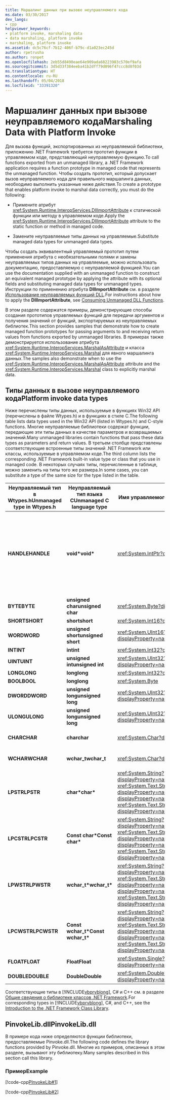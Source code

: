 ```yaml
---
title: Маршалинг данных при вызове неуправляемого кода
ms.date: 03/30/2017
dev_langs:
- cpp
helpviewer_keywords:
- platform invoke, marshaling data
- data marshaling, platform invoke
- marshaling, platform invoke
ms.assetid: dc5c76cf-7b12-406f-b79c-d1a023ec245d
author: rpetrusha
ms.author: ronpet
ms.openlocfilehash: 2eb55d8490eae64e909ada68223983c570ef9afa
ms.sourcegitcommit: 3d5d33f384eeba41b2dff79d096f47ccc8d8f03d
ms.translationtype: HT
ms.contentlocale: ru-RU
ms.lasthandoff: 05/04/2018
ms.locfileid: "33391320"
---
```

# <a name="marshaling-data-with-platform-invoke"></a><span data-ttu-id="40346-102">Маршалинг данных при вызове неуправляемого кода</span><span class="sxs-lookup"><span data-stu-id="40346-102">Marshaling Data with Platform Invoke</span></span>
<span data-ttu-id="40346-103">Для вызова функций, экспортированных из неуправляемой библиотеки, приложению .NET Framework требуется прототип функции в управляемом коде, представляющий неуправляемую функцию.</span><span class="sxs-lookup"><span data-stu-id="40346-103">To call functions exported from an unmanaged library, a .NET Framework application requires a function prototype in managed code that represents the unmanaged function.</span></span> <span data-ttu-id="40346-104">Чтобы создать прототип, который допускает вызов неуправляемого кода для правильного маршалинга данных, необходимо выполнить указанные ниже действия.</span><span class="sxs-lookup"><span data-stu-id="40346-104">To create a prototype that enables platform invoke to marshal data correctly, you must do the following:</span></span>  
  
-   <span data-ttu-id="40346-105">Примените атрибут <xref:System.Runtime.InteropServices.DllImportAttribute> к статической функции или методу в управляемом коде.</span><span class="sxs-lookup"><span data-stu-id="40346-105">Apply the <xref:System.Runtime.InteropServices.DllImportAttribute> attribute to the static function or method in managed code.</span></span>  
  
-   <span data-ttu-id="40346-106">Замените неуправляемые типы данных на управляемые.</span><span class="sxs-lookup"><span data-stu-id="40346-106">Substitute managed data types for unmanaged data types.</span></span>  
  
 <span data-ttu-id="40346-107">Чтобы создать эквивалентный управляемый прототип путем применения атрибута с необязательными полями и замены неуправляемых типов данных на управляемые, можно использовать документацию, предоставляемую с неуправляемой функцией.</span><span class="sxs-lookup"><span data-stu-id="40346-107">You can use the documentation supplied with an unmanaged function to construct an equivalent managed prototype by applying the attribute with its optional fields and substituting managed data types for unmanaged types.</span></span> <span data-ttu-id="40346-108">Инструкции по применению атрибута **DllImportAttribute** см. в разделе [Использование неуправляемых функций DLL](../../../docs/framework/interop/consuming-unmanaged-dll-functions.md).</span><span class="sxs-lookup"><span data-stu-id="40346-108">For instructions about how to apply the **DllImportAttribute**, see [Consuming Unmanaged DLL Functions](../../../docs/framework/interop/consuming-unmanaged-dll-functions.md).</span></span>  
  
 <span data-ttu-id="40346-109">В этом разделе содержатся примеры, демонстрирующие способы создания прототипов управляемых функций для передачи аргументов и получения значений от функций, экспортируемых из неуправляемых библиотек.</span><span class="sxs-lookup"><span data-stu-id="40346-109">This section provides samples that demonstrate how to create managed function prototypes for passing arguments to and receiving return values from functions exported by unmanaged libraries.</span></span> <span data-ttu-id="40346-110">В примерах также демонстрируется использование атрибута <xref:System.Runtime.InteropServices.MarshalAsAttribute> и класса <xref:System.Runtime.InteropServices.Marshal> для явного маршалинга данных.</span><span class="sxs-lookup"><span data-stu-id="40346-110">The samples also demonstrate when to use the <xref:System.Runtime.InteropServices.MarshalAsAttribute> attribute and the <xref:System.Runtime.InteropServices.Marshal> class to explicitly marshal data.</span></span>  
  
## <a name="platform-invoke-data-types"></a><span data-ttu-id="40346-111">Типы данных в вызове неуправляемого кода</span><span class="sxs-lookup"><span data-stu-id="40346-111">Platform invoke data types</span></span>  
 <span data-ttu-id="40346-112">Ниже перечислены типы данных, используемые в функциях Win32 API (перечислены в файле Wtypes.h) и в функциях в стиле C.</span><span class="sxs-lookup"><span data-stu-id="40346-112">The following table lists data types used in the Win32 API (listed in Wtypes.h) and C-style functions.</span></span> <span data-ttu-id="40346-113">Многие неуправляемые библиотеки содержат функции, передающие эти типы данных в качестве параметров и возвращаемых значений.</span><span class="sxs-lookup"><span data-stu-id="40346-113">Many unmanaged libraries contain functions that pass these data types as parameters and return values.</span></span> <span data-ttu-id="40346-114">В третьем столбце представлены соответствующие встроенные типы значений .NET Framework или классы, используемые в управляемом коде.</span><span class="sxs-lookup"><span data-stu-id="40346-114">The third column lists the corresponding .NET Framework built-in value type or class that you use in managed code.</span></span> <span data-ttu-id="40346-115">В некоторых случаях типы, перечисленные в таблице, можно заменить на типы того же размера.</span><span class="sxs-lookup"><span data-stu-id="40346-115">In some cases, you can substitute a type of the same size for the type listed in the table.</span></span>  
  
|<span data-ttu-id="40346-116">Неуправляемый тип в Wtypes.h</span><span class="sxs-lookup"><span data-stu-id="40346-116">Unmanaged type in Wtypes.h</span></span>|<span data-ttu-id="40346-117">Неуправляемый тип языка C</span><span class="sxs-lookup"><span data-stu-id="40346-117">Unmanaged C language type</span></span>|<span data-ttu-id="40346-118">Имя управляемого класса</span><span class="sxs-lookup"><span data-stu-id="40346-118">Managed class name</span></span>|<span data-ttu-id="40346-119">Описание:</span><span class="sxs-lookup"><span data-stu-id="40346-119">Description</span></span>|  
|--------------------------------|-------------------------------|------------------------|-----------------|  
|<span data-ttu-id="40346-120">**HANDLE**</span><span class="sxs-lookup"><span data-stu-id="40346-120">**HANDLE**</span></span>|<span data-ttu-id="40346-121">**void\***</span><span class="sxs-lookup"><span data-stu-id="40346-121">**void\***</span></span>|<xref:System.IntPtr?displayProperty=nameWithType>|<span data-ttu-id="40346-122">32 бита в 32-разрядных операционных системах Windows, 64 бита в 64-разрядных операционных системах Windows.</span><span class="sxs-lookup"><span data-stu-id="40346-122">32 bits on 32-bit Windows operating systems, 64 bits on 64-bit Windows operating systems.</span></span>|  
|<span data-ttu-id="40346-123">**BYTE**</span><span class="sxs-lookup"><span data-stu-id="40346-123">**BYTE**</span></span>|<span data-ttu-id="40346-124">**unsigned char**</span><span class="sxs-lookup"><span data-stu-id="40346-124">**unsigned char**</span></span>|<xref:System.Byte?displayProperty=nameWithType>|<span data-ttu-id="40346-125">8 бит</span><span class="sxs-lookup"><span data-stu-id="40346-125">8 bits</span></span>|  
|<span data-ttu-id="40346-126">**SHORT**</span><span class="sxs-lookup"><span data-stu-id="40346-126">**SHORT**</span></span>|<span data-ttu-id="40346-127">**short**</span><span class="sxs-lookup"><span data-stu-id="40346-127">**short**</span></span>|<xref:System.Int16?displayProperty=nameWithType>|<span data-ttu-id="40346-128">16 бит</span><span class="sxs-lookup"><span data-stu-id="40346-128">16 bits</span></span>|  
|<span data-ttu-id="40346-129">**WORD**</span><span class="sxs-lookup"><span data-stu-id="40346-129">**WORD**</span></span>|<span data-ttu-id="40346-130">**unsigned short**</span><span class="sxs-lookup"><span data-stu-id="40346-130">**unsigned short**</span></span>|<xref:System.UInt16?displayProperty=nameWithType>|<span data-ttu-id="40346-131">16 бит</span><span class="sxs-lookup"><span data-stu-id="40346-131">16 bits</span></span>|  
|<span data-ttu-id="40346-132">**INT**</span><span class="sxs-lookup"><span data-stu-id="40346-132">**INT**</span></span>|<span data-ttu-id="40346-133">**int**</span><span class="sxs-lookup"><span data-stu-id="40346-133">**int**</span></span>|<xref:System.Int32?displayProperty=nameWithType>|<span data-ttu-id="40346-134">32 бита</span><span class="sxs-lookup"><span data-stu-id="40346-134">32 bits</span></span>|  
|<span data-ttu-id="40346-135">**UINT**</span><span class="sxs-lookup"><span data-stu-id="40346-135">**UINT**</span></span>|<span data-ttu-id="40346-136">**unsigned int**</span><span class="sxs-lookup"><span data-stu-id="40346-136">**unsigned int**</span></span>|<xref:System.UInt32?displayProperty=nameWithType>|<span data-ttu-id="40346-137">32 бита</span><span class="sxs-lookup"><span data-stu-id="40346-137">32 bits</span></span>|  
|<span data-ttu-id="40346-138">**LONG**</span><span class="sxs-lookup"><span data-stu-id="40346-138">**LONG**</span></span>|<span data-ttu-id="40346-139">**long**</span><span class="sxs-lookup"><span data-stu-id="40346-139">**long**</span></span>|<xref:System.Int32?displayProperty=nameWithType>|<span data-ttu-id="40346-140">32 бита</span><span class="sxs-lookup"><span data-stu-id="40346-140">32 bits</span></span>|  
|<span data-ttu-id="40346-141">**BOOL**</span><span class="sxs-lookup"><span data-stu-id="40346-141">**BOOL**</span></span>|<span data-ttu-id="40346-142">**long**</span><span class="sxs-lookup"><span data-stu-id="40346-142">**long**</span></span>|<xref:System.Byte>|<span data-ttu-id="40346-143">32 бита</span><span class="sxs-lookup"><span data-stu-id="40346-143">32 bits</span></span>|  
|<span data-ttu-id="40346-144">**DWORD**</span><span class="sxs-lookup"><span data-stu-id="40346-144">**DWORD**</span></span>|<span data-ttu-id="40346-145">**unsigned long**</span><span class="sxs-lookup"><span data-stu-id="40346-145">**unsigned long**</span></span>|<xref:System.UInt32?displayProperty=nameWithType>|<span data-ttu-id="40346-146">32 бита</span><span class="sxs-lookup"><span data-stu-id="40346-146">32 bits</span></span>|  
|<span data-ttu-id="40346-147">**ULONG**</span><span class="sxs-lookup"><span data-stu-id="40346-147">**ULONG**</span></span>|<span data-ttu-id="40346-148">**unsigned long**</span><span class="sxs-lookup"><span data-stu-id="40346-148">**unsigned long**</span></span>|<xref:System.UInt32?displayProperty=nameWithType>|<span data-ttu-id="40346-149">32 бита</span><span class="sxs-lookup"><span data-stu-id="40346-149">32 bits</span></span>|  
|<span data-ttu-id="40346-150">**CHAR**</span><span class="sxs-lookup"><span data-stu-id="40346-150">**CHAR**</span></span>|<span data-ttu-id="40346-151">**char**</span><span class="sxs-lookup"><span data-stu-id="40346-151">**char**</span></span>|<xref:System.Char?displayProperty=nameWithType>|<span data-ttu-id="40346-152">В кодировке ANSI.</span><span class="sxs-lookup"><span data-stu-id="40346-152">Decorate with ANSI.</span></span>|  
|<span data-ttu-id="40346-153">**WCHAR**</span><span class="sxs-lookup"><span data-stu-id="40346-153">**WCHAR**</span></span>|<span data-ttu-id="40346-154">**wchar_t**</span><span class="sxs-lookup"><span data-stu-id="40346-154">**wchar_t**</span></span>|<xref:System.Char?displayProperty=nameWithType>|<span data-ttu-id="40346-155">В кодировке Юникод.</span><span class="sxs-lookup"><span data-stu-id="40346-155">Decorate with Unicode.</span></span>|  
|<span data-ttu-id="40346-156">**LPSTR**</span><span class="sxs-lookup"><span data-stu-id="40346-156">**LPSTR**</span></span>|<span data-ttu-id="40346-157">**char\***</span><span class="sxs-lookup"><span data-stu-id="40346-157">**char\***</span></span>|<span data-ttu-id="40346-158"><xref:System.String?displayProperty=nameWithType> или <xref:System.Text.StringBuilder?displayProperty=nameWithType></span><span class="sxs-lookup"><span data-stu-id="40346-158"><xref:System.String?displayProperty=nameWithType> or <xref:System.Text.StringBuilder?displayProperty=nameWithType></span></span>|<span data-ttu-id="40346-159">В кодировке ANSI.</span><span class="sxs-lookup"><span data-stu-id="40346-159">Decorate with ANSI.</span></span>|  
|<span data-ttu-id="40346-160">**LPCSTR**</span><span class="sxs-lookup"><span data-stu-id="40346-160">**LPCSTR**</span></span>|<span data-ttu-id="40346-161">**Const char\***</span><span class="sxs-lookup"><span data-stu-id="40346-161">**Const char\***</span></span>|<span data-ttu-id="40346-162"><xref:System.String?displayProperty=nameWithType> или <xref:System.Text.StringBuilder?displayProperty=nameWithType></span><span class="sxs-lookup"><span data-stu-id="40346-162"><xref:System.String?displayProperty=nameWithType> or <xref:System.Text.StringBuilder?displayProperty=nameWithType></span></span>|<span data-ttu-id="40346-163">В кодировке ANSI.</span><span class="sxs-lookup"><span data-stu-id="40346-163">Decorate with ANSI.</span></span>|  
|<span data-ttu-id="40346-164">**LPWSTR**</span><span class="sxs-lookup"><span data-stu-id="40346-164">**LPWSTR**</span></span>|<span data-ttu-id="40346-165">**wchar_t\***</span><span class="sxs-lookup"><span data-stu-id="40346-165">**wchar_t\***</span></span>|<span data-ttu-id="40346-166"><xref:System.String?displayProperty=nameWithType> или <xref:System.Text.StringBuilder?displayProperty=nameWithType></span><span class="sxs-lookup"><span data-stu-id="40346-166"><xref:System.String?displayProperty=nameWithType> or <xref:System.Text.StringBuilder?displayProperty=nameWithType></span></span>|<span data-ttu-id="40346-167">В кодировке Юникод.</span><span class="sxs-lookup"><span data-stu-id="40346-167">Decorate with Unicode.</span></span>|  
|<span data-ttu-id="40346-168">**LPCWSTR**</span><span class="sxs-lookup"><span data-stu-id="40346-168">**LPCWSTR**</span></span>|<span data-ttu-id="40346-169">**Const wchar_t\***</span><span class="sxs-lookup"><span data-stu-id="40346-169">**Const wchar_t\***</span></span>|<span data-ttu-id="40346-170"><xref:System.String?displayProperty=nameWithType> или <xref:System.Text.StringBuilder?displayProperty=nameWithType></span><span class="sxs-lookup"><span data-stu-id="40346-170"><xref:System.String?displayProperty=nameWithType> or <xref:System.Text.StringBuilder?displayProperty=nameWithType></span></span>|<span data-ttu-id="40346-171">В кодировке Юникод.</span><span class="sxs-lookup"><span data-stu-id="40346-171">Decorate with Unicode.</span></span>|  
|<span data-ttu-id="40346-172">**FLOAT**</span><span class="sxs-lookup"><span data-stu-id="40346-172">**FLOAT**</span></span>|<span data-ttu-id="40346-173">**Float**</span><span class="sxs-lookup"><span data-stu-id="40346-173">**Float**</span></span>|<xref:System.Single?displayProperty=nameWithType>|<span data-ttu-id="40346-174">32 бита</span><span class="sxs-lookup"><span data-stu-id="40346-174">32 bits</span></span>|  
|<span data-ttu-id="40346-175">**DOUBLE**</span><span class="sxs-lookup"><span data-stu-id="40346-175">**DOUBLE**</span></span>|<span data-ttu-id="40346-176">**Double**</span><span class="sxs-lookup"><span data-stu-id="40346-176">**Double**</span></span>|<xref:System.Double?displayProperty=nameWithType>|<span data-ttu-id="40346-177">64 бита</span><span class="sxs-lookup"><span data-stu-id="40346-177">64 bits</span></span>|  
  
 <span data-ttu-id="40346-178">Соответствующие типы в [!INCLUDE[vbprvblong](../../../includes/vbprvblong-md.md)], C# и C++ см. в разделе [Общие сведения о библиотеке классов .NET Framework](../../../docs/standard/class-library-overview.md).</span><span class="sxs-lookup"><span data-stu-id="40346-178">For corresponding types in [!INCLUDE[vbprvblong](../../../includes/vbprvblong-md.md)], C#, and C++, see the [Introduction to the .NET Framework Class Library](../../../docs/standard/class-library-overview.md).</span></span>  
  
## <a name="pinvokelibdll"></a><span data-ttu-id="40346-179">PinvokeLib.dll</span><span class="sxs-lookup"><span data-stu-id="40346-179">PinvokeLib.dll</span></span>  
 <span data-ttu-id="40346-180">В примере кода ниже определяются функции библиотеки, предоставляемые Pinvoke.dll.</span><span class="sxs-lookup"><span data-stu-id="40346-180">The following code defines the library functions provided by Pinvoke.dll.</span></span> <span data-ttu-id="40346-181">Многие из примеров, описанных в этом разделе, вызывают эту библиотеку.</span><span class="sxs-lookup"><span data-stu-id="40346-181">Many samples described in this section call this library.</span></span>  
  
### <a name="example"></a><span data-ttu-id="40346-182">Пример</span><span class="sxs-lookup"><span data-stu-id="40346-182">Example</span></span>  
 [!code-cpp[PInvokeLib#1](../../../samples/snippets/cpp/VS_Snippets_CLR/pinvokelib/cpp/pinvokelib.cpp#1)]  
  
 [!code-cpp[PInvokeLib#2](../../../samples/snippets/cpp/VS_Snippets_CLR/pinvokelib/cpp/pinvokelib.h#2)]
